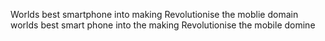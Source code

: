 Worlds best smartphone into making
Revolutionise the moblie domain
worlds best smart phone into the making
Revolutionise the mobile domine

